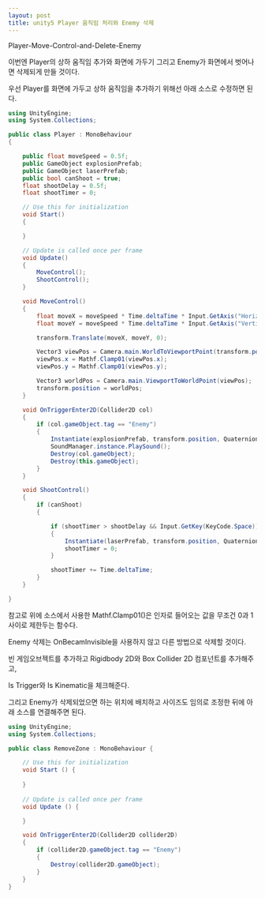 ```yaml
---
layout: post
title: unity5 Player 움직임 처리와 Enemy 삭제
---
```


Player-Move-Control-and-Delete-Enemy

이번엔 Player의 상하 움직임 추가와 화면에 가두기 그리고 Enemy가 화면에서 벗어나면 삭제되게 만들 것이다.

우선 Player를 화면에 가두고 상하 움직임을 추가하기 위해선 아래 소스로 수정하면 된다.

```c#
using UnityEngine;
using System.Collections;

public class Player : MonoBehaviour
{

    public float moveSpeed = 0.5f;
    public GameObject explosionPrefab;
    public GameObject laserPrefab;
    public bool canShoot = true;
    float shootDelay = 0.5f;
    float shootTimer = 0;

    // Use this for initialization
    void Start()
    {

    }

    // Update is called once per frame
    void Update()
    {
        MoveControl();
        ShootControl();
    }

    void MoveControl()
    {
        float moveX = moveSpeed * Time.deltaTime * Input.GetAxis("Horizontal");
        float moveY = moveSpeed * Time.deltaTime * Input.GetAxis("Vertical");

        transform.Translate(moveX, moveY, 0);

        Vector3 viewPos = Camera.main.WorldToViewportPoint(transform.position);
        viewPos.x = Mathf.Clamp01(viewPos.x);
        viewPos.y = Mathf.Clamp01(viewPos.y);

        Vector3 worldPos = Camera.main.ViewportToWorldPoint(viewPos);
        transform.position = worldPos;
    }

    void OnTriggerEnter2D(Collider2D col)
    {
        if (col.gameObject.tag == "Enemy")
        {
            Instantiate(explosionPrefab, transform.position, Quaternion.identity);
            SoundManager.instance.PlaySound();
            Destroy(col.gameObject);
            Destroy(this.gameObject);
        }
    }

    void ShootControl()
    {
        if (canShoot)
        {

            if (shootTimer > shootDelay && Input.GetKey(KeyCode.Space))
            {
                Instantiate(laserPrefab, transform.position, Quaternion.identity);
                shootTimer = 0;
            }

            shootTimer += Time.deltaTime;
        }
    }

}
```

참고로 위에 소스에서 사용한 Mathf.Clamp01()은 인자로 들어오는 값을 무조건 0과 1사이로 제한두는 함수다.

Enemy 삭제는 OnBecamInvisible을 사용하지 않고 다른 방법으로 삭제할 것이다.

빈 게임오브젝트를 추가하고 Rigidbody 2D와 Box Collider 2D 컴포넌트를 추가해주고,

Is Trigger와 Is Kinematic을 체크해준다.

그리고 Enemy가 삭제되었으면 하는 위치에 배치하고 사이즈도 임의로 조정한 뒤에 아래 소스를 연결해주면 된다.

```c#
using UnityEngine;
using System.Collections;

public class RemoveZone : MonoBehaviour {

	// Use this for initialization
	void Start () {
	
	}
	
	// Update is called once per frame
	void Update () {

	}

    void OnTriggerEnter2D(Collider2D collider2D)
    {
        if (collider2D.gameObject.tag == "Enemy")
        {
            Destroy(collider2D.gameObject);
        }
    }
}
```
